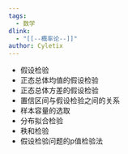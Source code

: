 ```yaml
---
tags: 
  - 数学
dlink:
  - "[[--概率论--]]"
author: Cyletix
---
```

- 假设检验
- 正态总体均值的假设检验
- 正态总体方差的假设检验
- 置信区间与假设检验之间的关系
- 样本容量的选取
- 分布拟合检验
- 秩和检验
- 假设检验问题的p值检验法